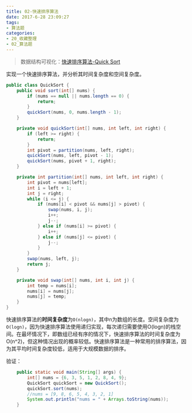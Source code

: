 ```yaml
---
title: 02-快速排序算法
date: 2017-6-28 23:09:27
tags:
- 算法题
categories: 
- 20_收藏整理
- 02_算法题
---
```


> 数据结构可视化：[快速排序算法-Quick Sort](https://www.cs.usfca.edu/~galles/visualization/ComparisonSort.html)

实现一个快速排序算法，并分析其时间复杂度和空间复杂度。

```java
public class QuickSort {
    public void sort(int[] nums) {
        if (nums == null || nums.length == 0) {
            return;
        }
        quickSort(nums, 0, nums.length - 1);
    }

    private void quickSort(int[] nums, int left, int right) {
        if (left >= right) {
            return;
        }
        int pivot = partition(nums, left, right);
        quickSort(nums, left, pivot - 1);
        quickSort(nums, pivot + 1, right);
    }

    private int partition(int[] nums, int left, int right) {
        int pivot = nums[left];
        int i = left + 1;
        int j = right;
        while (i <= j) {
            if (nums[i] < pivot && nums[j] > pivot) {
                swap(nums, i, j);
                i++;
                j--;
            } else if (nums[i] >= pivot) {
                i++;
            } else if (nums[j] <= pivot) {
                j--;
            }
        }
        swap(nums, left, j);
        return j;
    }

    private void swap(int[] nums, int i, int j) {
        int temp = nums[i];
        nums[i] = nums[j];
        nums[j] = temp;
    }
}
```

快速排序算法的**时间复杂度**为`O(nlogn)`，其中n为数组的长度。空间复杂度为`O(logn)`，因为快速排序算法使用递归实现，每次递归需要使用O(logn)的栈空间。在最坏情况下，即数组已经有序的情况下，快速排序算法的时间复杂度为O(n^2)，但这种情况出现的概率较低。快速排序算法是一种常用的排序算法，因为其平均时间复杂度较低，适用于大规模数据的排序。

验证：

```java
    public static void main(String[] args) {
        int[] nums = {6, 3, 5, 1, 2, 8, 4, 9};
        QuickSort quickSort = new QuickSort();
        quickSort.sort(nums);
        //nums = [9, 8, 6, 5, 4, 3, 2, 1]
        System.out.println("nums = " + Arrays.toString(nums));
    }
```

